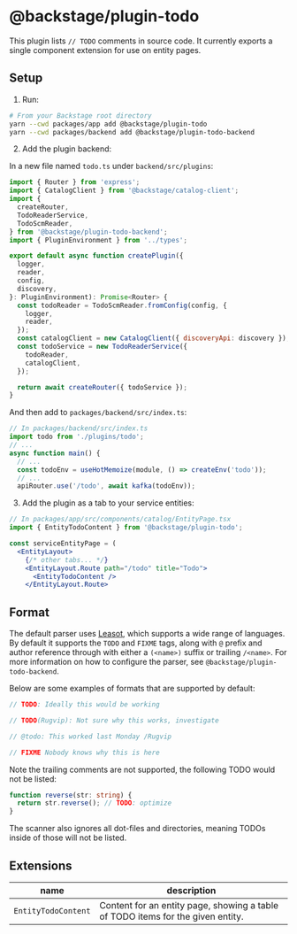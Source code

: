 # @backstage/plugin-todo

This plugin lists `// TODO` comments in source code. It currently exports a single component extension for use on entity pages.

## Setup

1. Run:

```bash
# From your Backstage root directory
yarn --cwd packages/app add @backstage/plugin-todo
yarn --cwd packages/backend add @backstage/plugin-todo-backend
```

2. Add the plugin backend:

In a new file named `todo.ts` under `backend/src/plugins`:

```js
import { Router } from 'express';
import { CatalogClient } from '@backstage/catalog-client';
import {
  createRouter,
  TodoReaderService,
  TodoScmReader,
} from '@backstage/plugin-todo-backend';
import { PluginEnvironment } from '../types';

export default async function createPlugin({
  logger,
  reader,
  config,
  discovery,
}: PluginEnvironment): Promise<Router> {
  const todoReader = TodoScmReader.fromConfig(config, {
    logger,
    reader,
  });
  const catalogClient = new CatalogClient({ discoveryApi: discovery });
  const todoService = new TodoReaderService({
    todoReader,
    catalogClient,
  });

  return await createRouter({ todoService });
}
```

And then add to `packages/backend/src/index.ts`:

```js
// In packages/backend/src/index.ts
import todo from './plugins/todo';
// ...
async function main() {
  // ...
  const todoEnv = useHotMemoize(module, () => createEnv('todo'));
  // ...
  apiRouter.use('/todo', await kafka(todoEnv));
```

3. Add the plugin as a tab to your service entities:

```jsx
// In packages/app/src/components/catalog/EntityPage.tsx
import { EntityTodoContent } from '@backstage/plugin-todo';

const serviceEntityPage = (
  <EntityLayout>
    {/* other tabs... */}
    <EntityLayout.Route path="/todo" title="Todo">
      <EntityTodoContent />
    </EntityLayout.Route>
```

## Format

The default parser uses [Leasot](https://github.com/pgilad/leasot), which supports a wide range of languages. By default it supports the `TODO` and `FIXME` tags, along with `@` prefix and author reference through with either a `(<name>)` suffix or trailing `/<name>`. For more information on how to configure the parser, see `@backstage/plugin-todo-backend`.

Below are some examples of formats that are supported by default:

```ts
// TODO: Ideally this would be working

// TODO(Rugvip): Not sure why this works, investigate

// @todo: This worked last Monday /Rugvip

// FIXME Nobody knows why this is here
```

Note the trailing comments are not supported, the following TODO would not be listed:

```ts
function reverse(str: string) {
  return str.reverse(); // TODO: optimize
}
```

The scanner also ignores all dot-files and directories, meaning TODOs inside of those will not be listed.

## Extensions

| name                | description                                                                     |
| ------------------- | ------------------------------------------------------------------------------- |
| `EntityTodoContent` | Content for an entity page, showing a table of TODO items for the given entity. |

